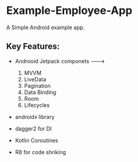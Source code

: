 # Example-Employee-App
A Simple Android example app.

## Key Features:

* Androoid Jetpack componets ---> 

     1. MVVM
     2. LiveData
     3. Pagination
     4. Data Binding
     5. Room
     6. Lifecycles
     
* androidx library
     
* dagger2 for DI

* Kotlin Coroutines

* R8 for code shriking
